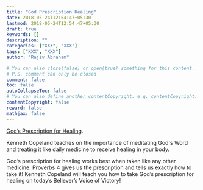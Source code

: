 ```yaml
---
title: "God Prescription Healing"
date: 2018-05-24T12:54:47+05:30
lastmod: 2018-05-24T12:54:47+05:30
draft: true
keywords: []
description: ""
categories: ["XXX", "XXX"]
tags: ["XXX", "XXX"]
author: "Rajiv Abraham"

# You can also close(false) or open(true) something for this content.
# P.S. comment can only be closed
comment: false
toc: false
autoCollapseToc: false
# You can also define another contentCopyright. e.g. contentCopyright: "This is another copyright."
contentCopyright: false
reward: false
mathjax: false
---
```


<a href="https://www.youtube.com/watch?v=ctMjEXRtqYw" target="_blank" rel="noopener">God’s Prescription for Healing</a>.

Kenneth Copeland teaches on the importance of meditating God's Word and treating it like daily medicine to receive healing in your body.

God’s prescription for healing works best when taken like any other medicine. Proverbs 4 gives us the prescription and tells us exactly how to take it! Kenneth Copeland will teach you how to take God’s prescription for healing on today’s Believer’s Voice of Victory!

<!--more-->